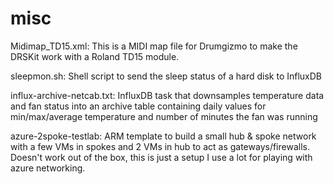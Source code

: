 # misc

Midimap_TD15.xml: This is a MIDI map file for Drumgizmo to make the DRSKit work with a Roland TD15 module.

sleepmon.sh: Shell script to send the sleep status of a hard disk to InfluxDB

influx-archive-netcab.txt: InfluxDB task that downsamples temperature data and fan status into an archive table containing daily values for min/max/average temperature and number of minutes the fan was running

azure-2spoke-testlab: ARM template to build a small hub & spoke network with a few VMs in spokes and 2 VMs in hub to act as gateways/firewalls. Doesn't work out of the box, this is just a setup I use a lot for playing with azure networking. 
